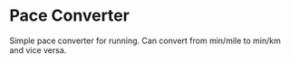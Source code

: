 # Pace Converter

Simple pace converter for running. Can convert from min/mile to min/km and vice versa.